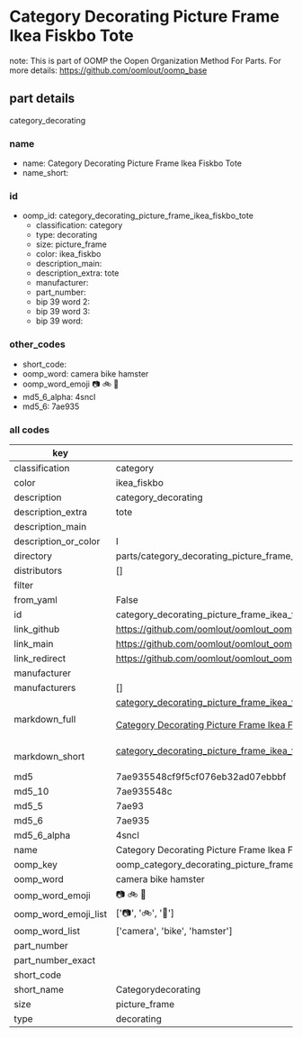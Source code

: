 # Category Decorating Picture Frame Ikea Fiskbo Tote  

note: This is part of OOMP the Oopen Organization Method For Parts. For more details: https://github.com/oomlout/oomp_base

##  part details
  



category_decorating



### name
* name: Category Decorating Picture Frame Ikea Fiskbo Tote
* name_short: 
### id
* oomp_id: category_decorating_picture_frame_ikea_fiskbo_tote
  * classification: category
  * type: decorating
  * size: picture_frame
  * color: ikea_fiskbo
  * description_main: 
  * description_extra: tote
  * manufacturer: 
  * part_number: 
  * bip 39 word 2: 
  * bip 39 word 3: 
  * bip 39 word: 

### other_codes
* short_code: 
* oomp_word: camera bike hamster
* oomp_word_emoji :camera: :bike: :hamster:
* md5_6_alpha: 4sncl
* md5_6: 7ae935









### all codes 
| key | value |  
| --- | --- |  
| classification | category |  
| color | ikea_fiskbo |  
| description | category_decorating |  
| description_extra | tote |  
| description_main |  |  
| description_or_color | I  |  
| directory | parts/category_decorating_picture_frame_ikea_fiskbo_tote |  
| distributors | [] |  
| filter |  |  
| from_yaml | False |  
| id | category_decorating_picture_frame_ikea_fiskbo_tote |  
| link_github | https://github.com/oomlout/oomlout_oomp_version_1_messy/tree/main/parts/category_decorating_picture_frame_ikea_fiskbo_tote |  
| link_main | https://github.com/oomlout/oomlout_oomp_version_1_messy/tree/main/parts/category_decorating_picture_frame_ikea_fiskbo_tote |  
| link_redirect | https://github.com/oomlout/oomlout_oomp_version_1_messy/tree/main/parts/category_decorating_picture_frame_ikea_fiskbo_tote |  
| manufacturer |  |  
| manufacturers | [] |  
| markdown_full | [category_decorating_picture_frame_ikea_fiskbo_tote](none)<br>[](none)<br>[Category Decorating Picture Frame Ikea Fiskbo Tote](none)<br><br> |  
| markdown_short | [category_decorating_picture_frame_ikea_fiskbo_tote](none)<br><br> |  
| md5 | 7ae935548cf9f5cf076eb32ad07ebbbf |  
| md5_10 | 7ae935548c |  
| md5_5 | 7ae93 |  
| md5_6 | 7ae935 |  
| md5_6_alpha | 4sncl |  
| name | Category Decorating Picture Frame Ikea Fiskbo Tote |  
| oomp_key | oomp_category_decorating_picture_frame_ikea_fiskbo_tote |  
| oomp_word | camera bike hamster |  
| oomp_word_emoji | :camera: :bike: :hamster: |  
| oomp_word_emoji_list | [':camera:', ':bike:', ':hamster:'] |  
| oomp_word_list | ['camera', 'bike', 'hamster'] |  
| part_number |  |  
| part_number_exact |  |  
| short_code |  |  
| short_name | Categorydecorating |  
| size | picture_frame |  
| type | decorating |  
